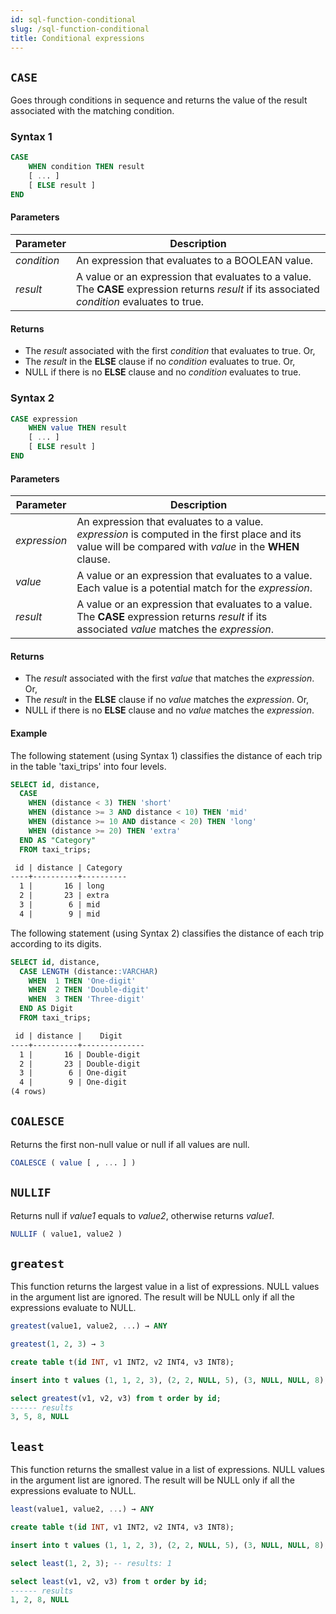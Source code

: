```yaml
---
id: sql-function-conditional
slug: /sql-function-conditional
title: Conditional expressions
---
```

<head>
  <link rel="canonical" href="https://docs.risingwave.com/docs/current/sql-function-conditional/" />
</head>

## `CASE`

Goes through conditions in sequence and returns the value of the result associated with the matching condition.

### Syntax 1

```sql
CASE 
    WHEN condition THEN result 
    [ ... ]
    [ ELSE result ]
END
```

#### Parameters

| Parameter | Description |
| --------- | ----------- |
| *condition* | An expression that evaluates to a BOOLEAN value. |
|*result*| A value or an expression that evaluates to a value. <br/> The **CASE** expression returns *result* if its associated *condition* evaluates to true. |

#### Returns

- The *result* associated with the first *condition* that evaluates to true. Or,
- The *result* in the **ELSE** clause if no *condition* evaluates to true. Or,
- NULL if there is no **ELSE** clause and no *condition* evaluates to true.

### Syntax 2

```sql
CASE expression
    WHEN value THEN result 
    [ ... ]
    [ ELSE result ]
END
```

#### Parameters

| Parameter | Description |
| --------- | ----------- |
| *expression* | An expression that evaluates to a value. <br/> *expression* is computed in the first place and its value will be compared with *value* in the **WHEN** clause. |
| *value* | A value or an expression that evaluates to a value. <br/> Each value is a potential match for the *expression*. |
|*result*| A value or an expression that evaluates to a value. <br/> The **CASE** expression returns *result* if its associated *value* matches the *expression*. |

#### Returns

- The *result* associated with the first *value* that matches the *expression*. Or,
- The *result* in the **ELSE** clause if no *value* matches the *expression*. Or,
- NULL if there is no **ELSE** clause and no *value* matches the *expression*.

#### Example

The following statement (using Syntax 1) classifies the distance of each trip in the table 'taxi_trips' into four levels.

```sql
SELECT id, distance,
  CASE 
    WHEN (distance < 3) THEN 'short'
    WHEN (distance >= 3 AND distance < 10) THEN 'mid'
    WHEN (distance >= 10 AND distance < 20) THEN 'long'
    WHEN (distance >= 20) THEN 'extra'
  END AS "Category"
  FROM taxi_trips;
```

```markdown
 id | distance | Category 
----+----------+----------
  1 |       16 | long
  2 |       23 | extra
  3 |        6 | mid
  4 |        9 | mid
```

The following statement (using Syntax 2) classifies the distance of each trip according to its digits.

```sql
SELECT id, distance,
  CASE LENGTH (distance::VARCHAR)
    WHEN  1 THEN 'One-digit'
    WHEN  2 THEN 'Double-digit'
    WHEN  3 THEN 'Three-digit'
  END AS Digit
  FROM taxi_trips;
```

```markdown
 id | distance |    Digit     
----+----------+--------------
  1 |       16 | Double-digit
  2 |       23 | Double-digit
  3 |        6 | One-digit
  4 |        9 | One-digit
(4 rows)
```

## `COALESCE`

Returns the first non-null value or null if all values are null.

```sql title=Syntax
COALESCE ( value [ , ... ] )
```

## `NULLIF`

Returns null if *value1* equals to *value2*, otherwise returns *value1*.

```sql title=Syntax
NULLIF ( value1, value2 )
```

## `greatest`

This function returns the largest value in a list of expressions. NULL values in the argument list are ignored. The result will be NULL only if all the expressions evaluate to NULL.

```sql title=Syntax
greatest(value1, value2, ...) → ANY
```

```sql title=Examples
greatest(1, 2, 3) → 3

create table t(id INT, v1 INT2, v2 INT4, v3 INT8);

insert into t values (1, 1, 2, 3), (2, 2, NULL, 5), (3, NULL, NULL, 8), (4, NULL, NULL, NULL);

select greatest(v1, v2, v3) from t order by id;
------ results
3, 5, 8, NULL
```

## `least`

This function returns the smallest value in a list of expressions. NULL values in the argument list are ignored. The result will be NULL only if all the expressions evaluate to NULL.

```sql title=Syntax
least(value1, value2, ...) → ANY
```

```sql title=Examples
create table t(id INT, v1 INT2, v2 INT4, v3 INT8);

insert into t values (1, 1, 2, 3), (2, 2, NULL, 5), (3, NULL, NULL, 8), (4, NULL, NULL, NULL);

select least(1, 2, 3); -- results: 1

select least(v1, v2, v3) from t order by id; 
------ results
1, 2, 8, NULL
```

